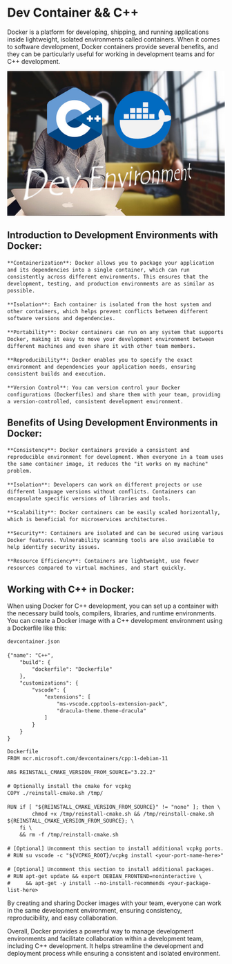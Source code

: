 # Dev Container && C++

Docker is a platform for developing, shipping, and running applications inside lightweight, isolated environments called containers. When it comes to software development, Docker containers provide several benefits, and they can be particularly useful for working in development teams and for C++ development.

![Screenshot](/screenshots/screenshot1.jpg)

## Introduction to Development Environments with Docker:

    **Containerization**: Docker allows you to package your application and its dependencies into a single container, which can run consistently across different environments. This ensures that the development, testing, and production environments are as similar as possible.

    **Isolation**: Each container is isolated from the host system and other containers, which helps prevent conflicts between different software versions and dependencies.

    **Portability**: Docker containers can run on any system that supports Docker, making it easy to move your development environment between different machines and even share it with other team members.

    **Reproducibility**: Docker enables you to specify the exact environment and dependencies your application needs, ensuring consistent builds and execution.

    **Version Control**: You can version control your Docker configurations (Dockerfiles) and share them with your team, providing a version-controlled, consistent development environment.

## Benefits of Using Development Environments in Docker:

    **Consistency**: Docker containers provide a consistent and reproducible environment for development. When everyone in a team uses the same container image, it reduces the "it works on my machine" problem.

    **Isolation**: Developers can work on different projects or use different language versions without conflicts. Containers can encapsulate specific versions of libraries and tools.

    **Scalability**: Docker containers can be easily scaled horizontally, which is beneficial for microservices architectures.

    **Security**: Containers are isolated and can be secured using various Docker features. Vulnerability scanning tools are also available to help identify security issues.

    **Resource Efficiency**: Containers are lightweight, use fewer resources compared to virtual machines, and start quickly.

## Working with C++ in Docker:

When using Docker for C++ development, you can set up a container with the necessary build tools, compilers, libraries, and runtime environments. You can create a Docker image with a C++ development environment using a Dockerfile like this:
```
devcontainer.json

{"name": "C++",
	"build": {
		"dockerfile": "Dockerfile"
	},
	"customizations": {
		"vscode": {
			"extensions": [
				"ms-vscode.cpptools-extension-pack",
				"dracula-theme.theme-dracula"
			]
		}
	}
}

```

```
Dockerfile
FROM mcr.microsoft.com/devcontainers/cpp:1-debian-11

ARG REINSTALL_CMAKE_VERSION_FROM_SOURCE="3.22.2"

# Optionally install the cmake for vcpkg
COPY ./reinstall-cmake.sh /tmp/

RUN if [ "${REINSTALL_CMAKE_VERSION_FROM_SOURCE}" != "none" ]; then \
        chmod +x /tmp/reinstall-cmake.sh && /tmp/reinstall-cmake.sh ${REINSTALL_CMAKE_VERSION_FROM_SOURCE}; \
    fi \
    && rm -f /tmp/reinstall-cmake.sh

# [Optional] Uncomment this section to install additional vcpkg ports.
# RUN su vscode -c "${VCPKG_ROOT}/vcpkg install <your-port-name-here>"

# [Optional] Uncomment this section to install additional packages.
# RUN apt-get update && export DEBIAN_FRONTEND=noninteractive \
#     && apt-get -y install --no-install-recommends <your-package-list-here>

```

By creating and sharing Docker images with your team, everyone can work in the same development environment, ensuring consistency, reproducibility, and easy collaboration.

Overall, Docker provides a powerful way to manage development environments and facilitate collaboration within a development team, including C++ development. It helps streamline the development and deployment process while ensuring a consistent and isolated environment.